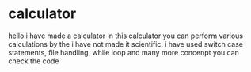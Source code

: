 # calculator
hello i have made a calculator in this calculator you can perform various calculations by the i have not made it scientific. i have used switch case statements, file handling, while loop and many more concenpt you can check the code 
